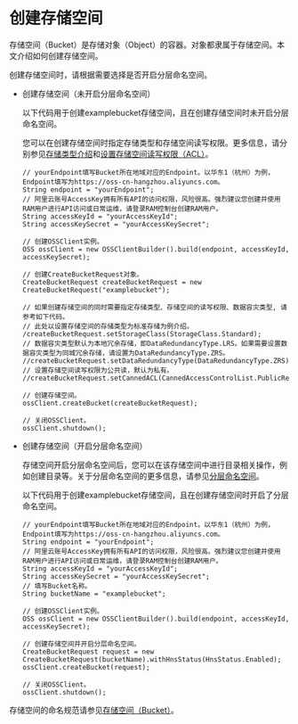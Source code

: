 # 创建存储空间

存储空间（Bucket）是存储对象（Object）的容器。对象都隶属于存储空间。本文介绍如何创建存储空间。

创建存储空间时，请根据需要选择是否开启分层命名空间。

-   创建存储空间（未开启分层命名空间）

    以下代码用于创建examplebucket存储空间，且在创建存储空间时未开启分层命名空间。

    您可以在创建存储空间时指定存储类型和存储空间读写权限。更多信息，请分别参见[存储类型介绍](/intl.zh-CN/开发指南/存储类型/存储类型介绍.md)和[设置存储空间读写权限（ACL）](/intl.zh-CN/开发指南/存储空间（Bucket）/设置存储空间读写权限（ACL）.md)。

    ```
    // yourEndpoint填写Bucket所在地域对应的Endpoint。以华东1（杭州）为例，Endpoint填写为https://oss-cn-hangzhou.aliyuncs.com。
    String endpoint = "yourEndpoint";
    // 阿里云账号AccessKey拥有所有API的访问权限，风险很高。强烈建议您创建并使用RAM用户进行API访问或日常运维，请登录RAM控制台创建RAM用户。
    String accessKeyId = "yourAccessKeyId";
    String accessKeySecret = "yourAccessKeySecret";
    
    // 创建OSSClient实例。
    OSS ossClient = new OSSClientBuilder().build(endpoint, accessKeyId, accessKeySecret);
    
    // 创建CreateBucketRequest对象。
    CreateBucketRequest createBucketRequest = new CreateBucketRequest("examplebucket");
    
    // 如果创建存储空间的同时需要指定存储类型、存储空间的读写权限、数据容灾类型, 请参考如下代码。
    // 此处以设置存储空间的存储类型为标准存储为例介绍。
    /createBucketRequest.setStorageClass(StorageClass.Standard);
    // 数据容灾类型默认为本地冗余存储，即DataRedundancyType.LRS。如果需要设置数据容灾类型为同城冗余存储，请设置为DataRedundancyType.ZRS。
    //createBucketRequest.setDataRedundancyType(DataRedundancyType.ZRS);
    // 设置存储空间读写权限为公共读，默认为私有。
    //createBucketRequest.setCannedACL(CannedAccessControlList.PublicRead);
    
    // 创建存储空间。
    ossClient.createBucket(createBucketRequest);
    
    // 关闭OSSClient。
    ossClient.shutdown();
    ```

-   创建存储空间（开启分层命名空间）

    存储空间开启分层命名空间后，您可以在该存储空间中进行目录相关操作，例如创建目录等。关于分层命名空间的更多信息，请参见[分层命名空间]()。

    以下代码用于创建examplebucket存储空间，且在创建存储空间时开启了分层命名空间。

    ```
    // yourEndpoint填写Bucket所在地域对应的Endpoint。以华东1（杭州）为例，Endpoint填写为https://oss-cn-hangzhou.aliyuncs.com。
    String endpoint = "yourEndpoint";
    // 阿里云账号AccessKey拥有所有API的访问权限，风险很高。强烈建议您创建并使用RAM用户进行API访问或日常运维，请登录RAM控制台创建RAM用户。
    String accessKeyId = "yourAccessKeyId";
    String accessKeySecret = "yourAccessKeySecret";
    // 填写Bucket名称。
    String bucketName = "examplebucket";
    
    // 创建OSSClient实例。
    OSS ossClient = new OSSClientBuilder().build(endpoint, accessKeyId, accessKeySecret);
    
    // 创建存储空间并开启分层命名空间。
    CreateBucketRequest request = new CreateBucketRequest(bucketName).withHnsStatus(HnsStatus.Enabled);
    ossClient.createBucket(request);
    
    // 关闭OSSClient。
    ossClient.shutdown();
    ```


存储空间的命名规范请参见[存储空间（Bucket）](/intl.zh-CN/开发指南/基本概念.md)。

